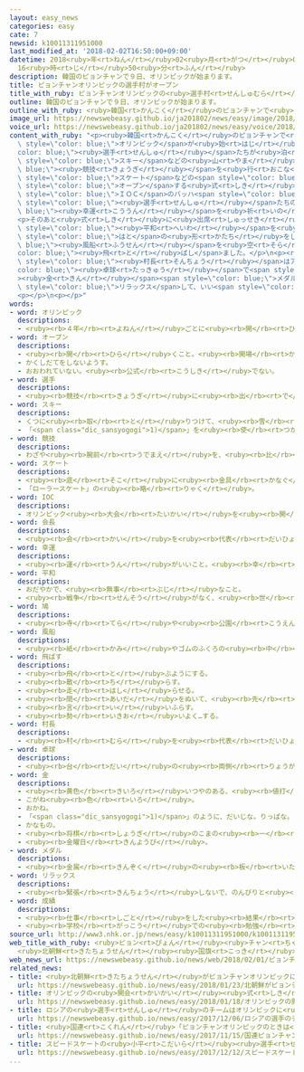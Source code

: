 ```yaml
---
layout: easy_news
categories: easy
cate: 7
newsid: k10011311951000
last_modified_at: '2018-02-02T16:50:00+09:00'
datetime: 2018<ruby>年<rt>ねん</rt></ruby>02<ruby>月<rt>がつ</rt></ruby>02<ruby>日<rt>にち</rt></ruby>
  16<ruby>時<rt>じ</rt></ruby>50<ruby>分<rt>ふん</rt></ruby>
description: 韓国のピョンチャンで９日、オリンピックが始まります。
title: ピョンチャンオリンピックの選手村がオープン
title_with_ruby: ピョンチャンオリンピックの<ruby>選手村<rt>せんしゅむら</rt></ruby>がオープン
outline: 韓国のピョンチャンで９日、オリンピックが始まります。
outline_with_ruby: <ruby>韓国<rt>かんこく</rt></ruby>のピョンチャンで<ruby>９日<rt>ここのか</rt></ruby>、オリンピックが<ruby>始<rt>はじ</rt></ruby>まります。
image_url: https://newswebeasy.github.io/ja201802/news/easy/image/2018/02/02/k10011311951000.jpg
voice_url: https://newswebeasy.github.io/ja201802/news/easy/voice/2018/02/02/k10011311951000.mp3
content_with_ruby: "<p><ruby>韓国<rt>かんこく</rt></ruby>のピョンチャンで<ruby>９日<rt>ここのか</rt></ruby>、<span\
  \ style=\"color: blue;\">オリンピック</span>が<ruby>始<rt>はじ</rt></ruby>まります。<span style=\"\
  color: blue;\"><ruby>選手<rt>せんしゅ</rt></ruby></span>たちが<ruby>泊<rt>と</rt></ruby>まる「<ruby>選手村<rt>せんしゅむら</rt></ruby>」が、<span\
  \ style=\"color: blue;\">スキー</span>などの<ruby>山<rt>やま</rt></ruby>の<span style=\"color:\
  \ blue;\"><ruby>競技<rt>きょうぎ</rt></ruby></span>を<ruby>行<rt>おこな</rt></ruby>うピョンチャンと、<span\
  \ style=\"color: blue;\">スケート</span>などの<span style=\"color: blue;\"><ruby>競技<rt>きょうぎ</rt></ruby></span>を<ruby>行<rt>おこな</rt></ruby>う<ruby>海<rt>うみ</rt></ruby>の<ruby>近<rt>ちか</rt></ruby>くのカンヌンにできました。ピョンチャンとカンヌンで<ruby>１日<rt>ついたち</rt></ruby>、<ruby>選手村<rt>せんしゅむら</rt></ruby>を<span\
  \ style=\"color: blue;\">オープン</span>する<ruby>式<rt>しき</rt></ruby>がありました。</p>\n<p>ピョンチャンでは<span\
  \ style=\"color: blue;\">ＩＯＣ</span>のバッハ<span style=\"color: blue;\"><ruby>会長<rt>かいちょう</rt></ruby></span>が「すばらしい<ruby>選手村<rt>せんしゅむら</rt></ruby>ができました。ここで<ruby>生活<rt>せいかつ</rt></ruby>する<span\
  \ style=\"color: blue;\"><ruby>選手<rt>せんしゅ</rt></ruby></span>たちの<span style=\"color:\
  \ blue;\"><ruby>幸運<rt>こううん</rt></ruby></span>を<ruby>祈<rt>いの</rt></ruby>っています」と<ruby>話<rt>はな</rt></ruby>しました。</p>\n\
  <p>そのあと<ruby>式<rt>しき</rt></ruby>に<ruby>出席<rt>しゅっせき</rt></ruby>した<ruby>人<rt>ひと</rt></ruby>たちが<ruby>一緒<rt>いっしょ</rt></ruby>に、<span\
  \ style=\"color: blue;\"><ruby>平和<rt>へいわ</rt></ruby></span>を<ruby>意味<rt>いみ</rt></ruby>する<ruby>白<rt>しろ</rt></ruby>い<span\
  \ style=\"color: blue;\">はと</span>の<ruby>形<rt>かたち</rt></ruby>をした<span style=\"color:\
  \ blue;\"><ruby>風船<rt>ふうせん</rt></ruby></span>を<ruby>空<rt>そら</rt></ruby>に<span style=\"\
  color: blue;\"><ruby>飛<rt>と</rt></ruby>ばし</span>ました。</p>\n<p><ruby>選手村<rt>せんしゅむら</rt></ruby>の<span\
  \ style=\"color: blue;\"><ruby>村長<rt>そんちょう</rt></ruby></span>はアテネオリンピックの<span style=\"\
  color: blue;\"><ruby>卓球<rt>たっきゅう</rt></ruby></span>で<span style=\"color: blue;\"\
  ><ruby>金<rt>きん</rt></ruby></span><span style=\"color: blue;\">メダル</span>をとったユ・スンミンさんです。ユさんは「ここで<span\
  \ style=\"color: blue;\">リラックス</span>して、いい<span style=\"color: blue;\"><ruby>成績<rt>せいせき</rt></ruby></span>を<ruby>出<rt>だ</rt></ruby>してほしいです」と<ruby>話<rt>はな</rt></ruby>しました。</p>\n\
  <p></p>\n<p></p>"
words:
- word: オリンピック
  descriptions:
  - <ruby><rb>４年</rb><rt>よねん</rt></ruby>ごとに<ruby><rb>開</rb><rt>ひら</rt></ruby>かれ、<ruby><rb>世界</rb><rt>せかい</rt></ruby>じゅうの<ruby><rb>国々</rb><rt>くにぐに</rt></ruby>から<ruby><rb>選手</rb><rt>せんしゅ</rt></ruby>が<ruby><rb>参加</rb><rt>さんか</rt></ruby>する<ruby><rb>競技大会</rb><rt>きょうぎたいかい</rt></ruby>。<ruby><rb>古代</rb><rt>こだい</rt></ruby>ギリシャのオリンピアで<ruby><rb>開</rb><rt>ひら</rt></ruby>かれた<ruby><rb>古代</rb><rt>こだい</rt></ruby>オリンピックにならって、フランスのクーベルタンの<ruby><rb>力</rb><rt>ちから</rt></ruby>で、１８９６<ruby><rb>年</rb><rt>ねん</rt></ruby>にギリシャのアテネで<ruby><rb>開</rb><rt>ひら</rt></ruby>かれたのが、<ruby><rb>近代</rb><rt>きんだい</rt></ruby>オリンピックの<ruby><rb>始</rb><rt>はじ</rt></ruby>まり。<ruby><rb>五輪</rb><rt>ごりん</rt></ruby>。
- word: オープン
  descriptions:
  - <ruby><rb>開</rb><rt>ひら</rt></ruby>くこと。<ruby><rb>開場</rb><rt>かいじょう</rt></ruby>。
  - かくしだてをしないようす。
  - おおわれていない。<ruby><rb>公式</rb><rt>こうしき</rt></ruby>でない。
- word: 選手
  descriptions:
  - <ruby><rb>競技</rb><rt>きょうぎ</rt></ruby>に<ruby><rb>出</rb><rt>で</rt></ruby>るために<ruby><rb>選</rb><rt>えら</rt></ruby>ばれた<ruby><rb>人</rb><rt>ひと</rt></ruby>。
- word: スキー
  descriptions:
  - くつに<ruby><rb>取</rb><rt>と</rt></ruby>りつけて、<ruby><rb>雪</rb><rt>ゆき</rt></ruby>の<ruby><rb>上</rb><rt>うえ</rt></ruby>をすべる<ruby><rb>細長</rb><rt>ほそなが</rt></ruby>い<ruby><rb>板</rb><rt>いた</rt></ruby>。
  - 「<span class="dic_sansyogogi">1)</span>」を<ruby><rb>使</rb><rt>つか</rt></ruby>って<ruby><rb>雪</rb><rt>ゆき</rt></ruby>の<ruby><rb>上</rb><rt>うえ</rt></ruby>をすべるスポーツ。
- word: 競技
  descriptions:
  - わざや<ruby><rb>腕前</rb><rt>うでまえ</rt></ruby>を、<ruby><rb>比</rb><rt>くら</rt></ruby>べ<ruby><rb>合</rb><rt>あ</rt></ruby>うこと。<ruby><rb>特</rb><rt>とく</rt></ruby>にスポーツで、<ruby><rb>勝</rb><rt>か</rt></ruby>ち<ruby><rb>負</rb><rt>ま</rt></ruby>けを<ruby><rb>争</rb><rt>あらそ</rt></ruby>うこと。
- word: スケート
  descriptions:
  - <ruby><rb>底</rb><rt>そこ</rt></ruby>に<ruby><rb>金具</rb><rt>かなぐ</rt></ruby>の<ruby><rb>刃</rb><rt>は</rt></ruby>がついているくつをはいて、<ruby><rb>氷</rb><rt>こおり</rt></ruby>の<ruby><rb>上</rb><rt>うえ</rt></ruby>をすべるスポーツ。アイススケート。また、そのためのくつ。
  - 「ローラースケート」の<ruby><rb>略</rb><rt>りゃく</rt></ruby>。
- word: IOC
  descriptions:
  - オリンピック<ruby><rb>大会</rb><rt>たいかい</rt></ruby>を<ruby><rb>開</rb><rt>ひら</rt></ruby>いたり、オリンピック<ruby><rb>精神</rb><rt>せいしん</rt></ruby>を<ruby><rb>広</rb><rt>ひろ</rt></ruby>めたりする<ruby><rb>機関</rb><rt>きかん</rt></ruby>。
- word: 会長
  descriptions:
  - <ruby><rb>会</rb><rt>かい</rt></ruby>を<ruby><rb>代表</rb><rt>だいひょう</rt></ruby>する<ruby><rb>人</rb><rt>ひと</rt></ruby>。
- word: 幸運
  descriptions:
  - <ruby><rb>運</rb><rt>うん</rt></ruby>がいいこと。<ruby><rb>幸</rb><rt>しあわ</rt></ruby>せ。
- word: 平和
  descriptions:
  - おだやかで、<ruby><rb>無事</rb><rt>ぶじ</rt></ruby>なこと。
  - <ruby><rb>戦争</rb><rt>せんそう</rt></ruby>がなく、<ruby><rb>世</rb><rt>よ</rt></ruby>の<ruby><rb>中</rb><rt>なか</rt></ruby>が<ruby><rb>無事</rb><rt>ぶじ</rt></ruby>に<ruby><rb>治</rb><rt>おさ</rt></ruby>まっていること。
- word: 鳩
  descriptions:
  - <ruby><rb>寺</rb><rt>てら</rt></ruby>や<ruby><rb>公園</rb><rt>こうえん</rt></ruby>でよく<ruby><rb>見</rb><rt>み</rt></ruby>かける<ruby><rb>中形</rb><rt>ちゅうがた</rt></ruby>の<ruby><rb>鳥</rb><rt>とり</rt></ruby>。<ruby><rb>目</rb><rt>め</rt></ruby>が<ruby><rb>丸</rb><rt>まる</rt></ruby>く、<ruby><rb>胸</rb><rt>むね</rt></ruby>をつき<ruby><rb>出</rb><rt>だ</rt></ruby>して<ruby><rb>歩</rb><rt>ある</rt></ruby>く。<ruby><rb>遠</rb><rt>とお</rt></ruby>くからでも<ruby><rb>巣</rb><rt>す</rt></ruby>に<ruby><rb>帰</rb><rt>かえ</rt></ruby>る<ruby><rb>性質</rb><rt>せいしつ</rt></ruby>がある。<ruby><rb>平和</rb><rt>へいわ</rt></ruby>のシンボルとされる。
- word: 風船
  descriptions:
  - <ruby><rb>紙</rb><rt>かみ</rt></ruby>やゴムのふくろの<ruby><rb>中</rb><rt>なか</rt></ruby>に<ruby><rb>空気</rb><rt>くうき</rt></ruby>などを<ruby><rb>入</rb><rt>い</rt></ruby>れてふくらませ<ruby><rb>飛</rb><rt>と</rt></ruby>ばして<ruby><rb>遊</rb><rt>あそ</rt></ruby>ぶおもちゃ。
- word: 飛ばす
  descriptions:
  - <ruby><rb>飛</rb><rt>と</rt></ruby>ぶようにする。
  - <ruby><rb>散</rb><rt>ち</rt></ruby>らす。
  - <ruby><rb>走</rb><rt>はし</rt></ruby>らせる。
  - <ruby><rb>間</rb><rt>あいだ</rt></ruby>をぬいて、<ruby><rb>先</rb><rt>さき</rt></ruby>に<ruby><rb>進</rb><rt>すす</rt></ruby>む。
  - <ruby><rb>言</rb><rt>い</rt></ruby>いふらす。
  - <ruby><rb>勢</rb><rt>いきお</rt></ruby>いよく…する。
- word: 村長
  descriptions:
  - <ruby><rb>村</rb><rt>むら</rt></ruby>を<ruby><rb>代表</rb><rt>だいひょう</rt></ruby>し、<ruby><rb>村</rb><rt>むら</rt></ruby>の<ruby><rb>政治</rb><rt>せいじ</rt></ruby>を<ruby><rb>行</rb><rt>おこな</rt></ruby>う<ruby><rb>人</rb><rt>ひと</rt></ruby>。
- word: 卓球
  descriptions:
  - <ruby><rb>台</rb><rt>だい</rt></ruby>の<ruby><rb>両側</rb><rt>りょうがわ</rt></ruby>からラケットで<ruby><rb>球</rb><rt>たま</rt></ruby>を<ruby><rb>打</rb><rt>う</rt></ruby>ち<ruby><rb>合</rb><rt>あ</rt></ruby>う<ruby><rb>競技</rb><rt>きょうぎ</rt></ruby>。ピンポン。
- word: 金
  descriptions:
  - <ruby><rb>黄色</rb><rt>きいろ</rt></ruby>いつやのある、<ruby><rb>値打</rb><rt>ねう</rt></ruby>ちの<ruby><rb>高</rb><rt>たか</rt></ruby>い<ruby><rb>金属</rb><rt>きんぞく</rt></ruby>。こがね。
  - こがね<ruby><rb>色</rb><rt>いろ</rt></ruby>。
  - おかね。
  - 「<span class="dic_sansyogogi">1)</span>」のように、だいじな。りっぱな。
  - かなもの。
  - <ruby><rb>将棋</rb><rt>しょうぎ</rt></ruby>のこまの<ruby><rb>一</rb><rt>ひと</rt></ruby>つ。
  - <ruby><rb>金曜日</rb><rt>きんようび</rt></ruby>。
- word: メダル
  descriptions:
  - <ruby><rb>金属</rb><rt>きんぞく</rt></ruby>の<ruby><rb>板</rb><rt>いた</rt></ruby>に、<ruby><rb>絵</rb><rt>え</rt></ruby>や<ruby><rb>文字</rb><rt>もじ</rt></ruby>などをうきぼりにしたもの。<ruby><rb>記念品</rb><rt>きねんひん</rt></ruby>や<ruby><rb>賞品</rb><rt>しょうひん</rt></ruby>などにする。
- word: リラックス
  descriptions:
  - <ruby><rb>緊張</rb><rt>きんちょう</rt></ruby>しないで、のんびりと<ruby><rb>楽</rb><rt>らく</rt></ruby>にすること。
- word: 成績
  descriptions:
  - <ruby><rb>仕事</rb><rt>しごと</rt></ruby>をした<ruby><rb>結果</rb><rt>けっか</rt></ruby>。できばえ。
  - <ruby><rb>学校</rb><rt>がっこう</rt></ruby>での<ruby><rb>勉強</rb><rt>べんきょう</rt></ruby>のできぐあい。
source_url: http://www3.nhk.or.jp/news/easy/k10011311951000/k10011311951000.html
web_title_with_ruby: <ruby>ピョン<rt>ぴょん</rt></ruby><ruby>チャン<rt>ちゃん</rt></ruby><ruby>五輪<rt>ごりん</rt></ruby>の<ruby>選手村<rt>せんしゅむら</rt></ruby><ruby>開村<rt>かいそん</rt></ruby><ruby>式<rt>しき</rt></ruby>
  <ruby>北朝鮮<rt>きたちょうせん</rt></ruby><ruby>国旗<rt>こっき</rt></ruby>も<ruby>掲<rt>かか</rt></ruby>げられる
web_news_url: https://newswebeasy.github.io/news/web/2018/02/01/ピョンチャン五輪の選手村開村式-北朝鮮国旗も掲げられる
related_news:
- title: <ruby>北朝鮮<rt>きたちょうせん</rt></ruby>がピョンチャンオリンピックに２２<ruby>人<rt>にん</rt></ruby>の<ruby>選手<rt>せんしゅ</rt></ruby>を<ruby>送<rt>おく</rt></ruby>る
  url: https://newswebeasy.github.io/news/easy/2018/01/23/北朝鮮がピョンチャンオリンピックに22人の選手を送る
- title: オリンピックの<ruby>開会<rt>かいかい</rt></ruby><ruby>式<rt>しき</rt></ruby>　<ruby>韓国<rt>かんこく</rt></ruby>と<ruby>北朝鮮<rt>きたちょうせん</rt></ruby>の<ruby>選手<rt>せんしゅ</rt></ruby>は<ruby>一緒<rt>いっしょ</rt></ruby>に<ruby>歩<rt>ある</rt></ruby>く
  url: https://newswebeasy.github.io/news/easy/2018/01/18/オリンピックの開会式-韓国と北朝鮮の選手は一緒に歩く
- title: ロシアの<ruby>選手<rt>せんしゅ</rt></ruby>のチームはオリンピックに<ruby>出<rt>で</rt></ruby>ることができない
  url: https://newswebeasy.github.io/news/easy/2017/12/06/ロシアの選手のチームはオリンピックに出ることができない
- title: <ruby>国連<rt>こくれん</rt></ruby>「ピョンチャンオリンピックのときは<ruby>戦争<rt>せんそう</rt></ruby>をやめよう」
  url: https://newswebeasy.github.io/news/easy/2017/11/15/国連ピョンチャンオリンピックのときは戦争をやめよう
- title: スピードスケートの<ruby>小平<rt>こだいら</rt></ruby><ruby>選手<rt>せんしゅ</rt></ruby>が<ruby>世界<rt>せかい</rt></ruby>で１<ruby>番<rt>ばん</rt></ruby><ruby>速<rt>はや</rt></ruby>い<ruby>記録<rt>きろく</rt></ruby>を<ruby>出<rt>だ</rt></ruby>す
  url: https://newswebeasy.github.io/news/easy/2017/12/12/スピードスケートの小平選手が世界で1番速い記録を出す
...
```

